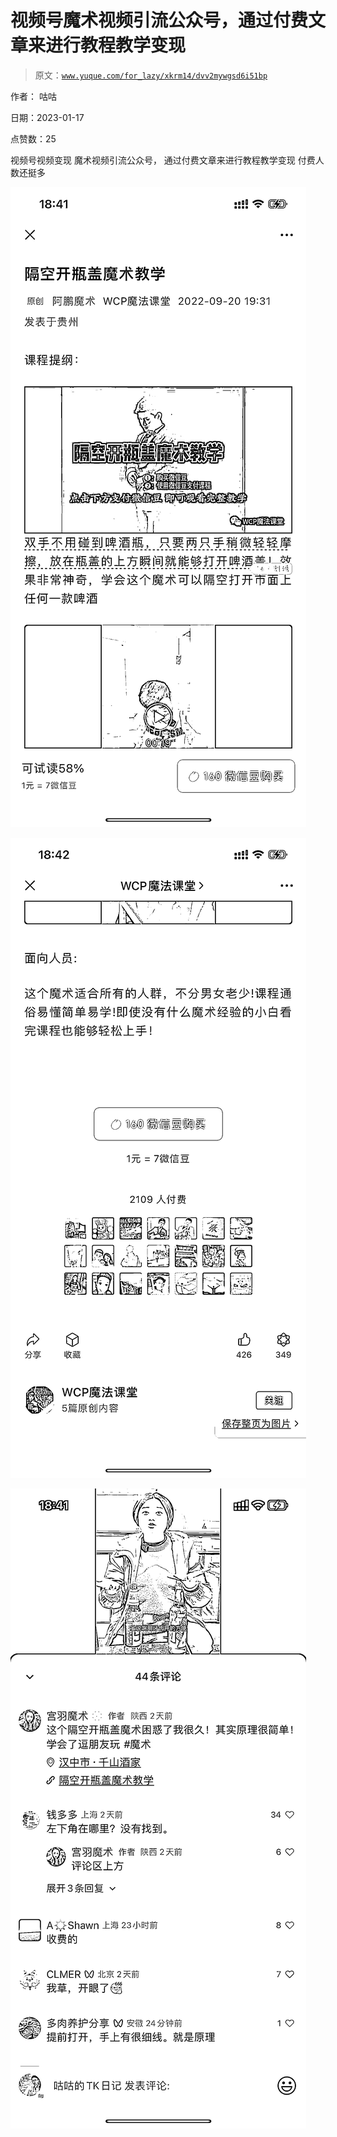 # 视频号魔术视频引流公众号，通过付费文章来进行教程教学变现

> 原文：[`www.yuque.com/for_lazy/xkrm14/dvv2mywgsd6i51bp`](https://www.yuque.com/for_lazy/xkrm14/dvv2mywgsd6i51bp)

作者： 咕咕 

日期：2023-01-17 

点赞数：25 

视频号视频变现 魔术视频引流公众号， 通过付费文章来进行教程教学变现 付费人数还挺多 

![](img/97b010bed9247c0aa707b87ad11d80cb.png) 

![](img/210aaed29acfc20eefedfe733bdf9133.png) 

![](img/b75e0bef7304c53f7402c3718909741c.png) 

